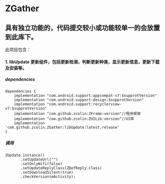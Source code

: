 # ZGather
## 具有独立功能的，代码提交较小或功能较单一的会放置到此库下。
此项目包含：
#### 1. libUpdate 更新组件，包括更新检测，判断更新种类，显示更新信息，更新下载及安装等。
##### dependencies
```
dependencies {
    implementation "com.android.support:appcompat-v7:$supprotVersion"
    implementation "com.android.support:design:$supprotVersion"
    implementation "com.android.support:recyclerview-v7:$supprotVersion"
    implementation "com.github.zcolin:ZFrame:version"//程序框架 
    implementation "com.github.zcolin:ZUILib:version"//UI库
    implementation 'com.github.zcolin.ZGather:libUpdate:latest.release'
}
```
##### 调用  
```
ZUpdate.instance()
       .setUpdateUrl("")
       .setOnlyWifi(false)
       .setUpdateReplyClass(ZDefReply.class)
       .setDownloadSilent(true)
       .checkVersion(mActivity);
```